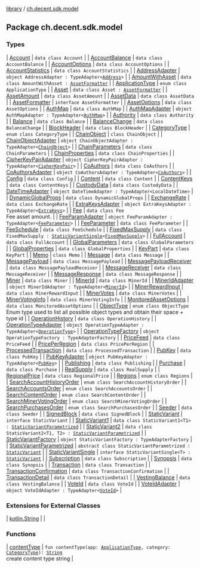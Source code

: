 [library](../index.md) / [ch.decent.sdk.model](./index.md)

## Package ch.decent.sdk.model

### Types

| [Account](-account/index.md) | `data class Account` |
| [AccountBalance](-account-balance/index.md) | `data class AccountBalance` |
| [AccountOptions](-account-options/index.md) | `data class AccountOptions` |
| [AccountStatistics](-account-statistics/index.md) | `data class AccountStatistics` |
| [AddressAdapter](-address-adapter/index.md) | `object AddressAdapter : TypeAdapter<`[`Address`](../ch.decent.sdk.crypto/-address/index.md)`>` |
| [AmountWithAsset](-amount-with-asset/index.md) | `data class AmountWithAsset : `[`AssetFormatter`](-asset-formatter/index.md) |
| [ApplicationType](-application-type/index.md) | `enum class ApplicationType` |
| [Asset](-asset/index.md) | `data class Asset : `[`AssetFormatter`](-asset-formatter/index.md) |
| [AssetAmount](-asset-amount/index.md) | `data class AssetAmount` |
| [AssetData](-asset-data/index.md) | `data class AssetData` |
| [AssetFormatter](-asset-formatter/index.md) | `interface AssetFormatter` |
| [AssetOptions](-asset-options/index.md) | `data class AssetOptions` |
| [AuthMap](-auth-map/index.md) | `data class AuthMap` |
| [AuthMapAdapter](-auth-map-adapter/index.md) | `object AuthMapAdapter : TypeAdapter<`[`AuthMap`](-auth-map/index.md)`>` |
| [Authority](-authority/index.md) | `data class Authority` |
| [Balance](-balance/index.md) | `data class Balance` |
| [BalanceChange](-balance-change/index.md) | `data class BalanceChange` |
| [BlockHeader](-block-header/index.md) | `data class BlockHeader` |
| [CategoryType](-category-type/index.md) | `enum class CategoryType` |
| [ChainObject](-chain-object/index.md) | `class ChainObject` |
| [ChainObjectAdapter](-chain-object-adapter/index.md) | `object ChainObjectAdapter : TypeAdapter<`[`ChainObject`](-chain-object/index.md)`>` |
| [ChainParameters](-chain-parameters/index.md) | `data class ChainParameters` |
| [ChainProperties](-chain-properties/index.md) | `data class ChainProperties` |
| [CipherKeyPairAdapter](-cipher-key-pair-adapter/index.md) | `object CipherKeyPairAdapter : TypeAdapter<`[`CipherKeyPair`](../ch.decent.sdk.crypto/-wallet/-cipher-key-pair/index.md)`>` |
| [CoAuthors](-co-authors/index.md) | `data class CoAuthors` |
| [CoAuthorsAdapter](-co-authors-adapter/index.md) | `object CoAuthorsAdapter : TypeAdapter<`[`CoAuthors`](-co-authors/index.md)`>` |
| [Config](-config/index.md) | `data class Config` |
| [Content](-content/index.md) | `data class Content` |
| [ContentKeys](-content-keys/index.md) | `data class ContentKeys` |
| [CustodyData](-custody-data/index.md) | `data class CustodyData` |
| [DateTimeAdapter](-date-time-adapter/index.md) | `object DateTimeAdapter : TypeAdapter<LocalDateTime>` |
| [DynamicGlobalProps](-dynamic-global-props/index.md) | `data class DynamicGlobalProps` |
| [ExchangeRate](-exchange-rate/index.md) | `data class ExchangeRate` |
| [ExtraKeysAdapter](-extra-keys-adapter/index.md) | `object ExtraKeysAdapter : TypeAdapter<`[`ExtraKeys`](../ch.decent.sdk.crypto/-wallet/-extra-keys/index.md)`>` |
| [Fee](-fee/index.md) | `data class Fee`<br>Fee asset amount. |
| [FeeParamAdapter](-fee-param-adapter/index.md) | `object FeeParamAdapter : TypeAdapter<`[`FeeParameter`](-fee-parameter/index.md)`>` |
| [FeeParameter](-fee-parameter/index.md) | `data class FeeParameter` |
| [FeeSchedule](-fee-schedule/index.md) | `data class FeeSchedule` |
| [FixedMaxSupply](-fixed-max-supply/index.md) | `data class FixedMaxSupply : `[`StaticVariantSingle`](-static-variant-single/index.md)`<`[`FixedMaxSupply`](-fixed-max-supply/index.md)`>` |
| [FullAccount](-full-account/index.md) | `data class FullAccount` |
| [GlobalParameters](-global-parameters/index.md) | `data class GlobalParameters` |
| [GlobalProperties](-global-properties/index.md) | `data class GlobalProperties` |
| [KeyPart](-key-part/index.md) | `data class KeyPart` |
| [Memo](-memo/index.md) | `class Memo` |
| [Message](-message/index.md) | `data class Message` |
| [MessagePayload](-message-payload/index.md) | `data class MessagePayload` |
| [MessagePayloadReceiver](-message-payload-receiver/index.md) | `data class MessagePayloadReceiver` |
| [MessageReceiver](-message-receiver/index.md) | `data class MessageReceiver` |
| [MessageResponse](-message-response/index.md) | `data class MessageResponse` |
| [Miner](-miner/index.md) | `data class Miner` |
| [MinerId](-miner-id/index.md) | `data class MinerId` |
| [MinerIdAdapter](-miner-id-adapter/index.md) | `object MinerIdAdapter : TypeAdapter<`[`MinerId`](-miner-id/index.md)`>` |
| [MinerRewardInput](-miner-reward-input/index.md) | `data class MinerRewardInput` |
| [MinerVotes](-miner-votes/index.md) | `data class MinerVotes` |
| [MinerVotingInfo](-miner-voting-info/index.md) | `data class MinerVotingInfo` |
| [MonitoredAssetOptions](-monitored-asset-options/index.md) | `data class MonitoredAssetOptions` |
| [ObjectType](-object-type/index.md) | `enum class ObjectType`<br>Enum type used to list all possible object types and obtain their space + type id |
| [OperationHistory](-operation-history/index.md) | `data class OperationHistory` |
| [OperationTypeAdapter](-operation-type-adapter/index.md) | `object OperationTypeAdapter : TypeAdapter<`[`OperationType`](../ch.decent.sdk.model.operation/-operation-type/index.md)`>` |
| [OperationTypeFactory](-operation-type-factory/index.md) | `object OperationTypeFactory : TypeAdapterFactory` |
| [PriceFeed](-price-feed/index.md) | `data class PriceFeed` |
| [PricePerRegion](-price-per-region/index.md) | `data class PricePerRegion` |
| [ProcessedTransaction](-processed-transaction/index.md) | `data class ProcessedTransaction` |
| [PubKey](-pub-key/index.md) | `data class PubKey` |
| [PubKeyAdapter](-pub-key-adapter/index.md) | `object PubKeyAdapter : TypeAdapter<`[`PubKey`](-pub-key/index.md)`>` |
| [Publishing](-publishing/index.md) | `data class Publishing` |
| [Purchase](-purchase/index.md) | `data class Purchase` |
| [RealSupply](-real-supply/index.md) | `data class RealSupply` |
| [RegionalPrice](-regional-price/index.md) | `data class RegionalPrice` |
| [Regions](-regions/index.md) | `enum class Regions` |
| [SearchAccountHistoryOrder](-search-account-history-order/index.md) | `enum class SearchAccountHistoryOrder` |
| [SearchAccountsOrder](-search-accounts-order/index.md) | `enum class SearchAccountsOrder` |
| [SearchContentOrder](-search-content-order/index.md) | `enum class SearchContentOrder` |
| [SearchMinerVotingOrder](-search-miner-voting-order/index.md) | `enum class SearchMinerVotingOrder` |
| [SearchPurchasesOrder](-search-purchases-order/index.md) | `enum class SearchPurchasesOrder` |
| [Seeder](-seeder/index.md) | `data class Seeder` |
| [SignedBlock](-signed-block/index.md) | `data class SignedBlock` |
| [StaticVariant](-static-variant.md) | `interface StaticVariant` |
| [StaticVariant1](-static-variant1/index.md) | `data class StaticVariant1<T1> : `[`StaticVariantParametrized`](-static-variant-parametrized/index.md) |
| [StaticVariant2](-static-variant2/index.md) | `data class StaticVariant2<T1, T2> : `[`StaticVariantParametrized`](-static-variant-parametrized/index.md) |
| [StaticVariantFactory](-static-variant-factory/index.md) | `object StaticVariantFactory : TypeAdapterFactory` |
| [StaticVariantParametrized](-static-variant-parametrized/index.md) | `abstract class StaticVariantParametrized : `[`StaticVariant`](-static-variant.md) |
| [StaticVariantSingle](-static-variant-single/index.md) | `interface StaticVariantSingle<T> : `[`StaticVariant`](-static-variant.md) |
| [Subscription](-subscription/index.md) | `data class Subscription` |
| [Synopsis](-synopsis/index.md) | `data class Synopsis` |
| [Transaction](-transaction/index.md) | `data class Transaction` |
| [TransactionConfirmation](-transaction-confirmation/index.md) | `data class TransactionConfirmation` |
| [TransactionDetail](-transaction-detail/index.md) | `data class TransactionDetail` |
| [VestingBalance](-vesting-balance/index.md) | `data class VestingBalance` |
| [VoteId](-vote-id/index.md) | `data class VoteId` |
| [VoteIdAdapter](-vote-id-adapter/index.md) | `object VoteIdAdapter : TypeAdapter<`[`VoteId`](-vote-id/index.md)`>` |

### Extensions for External Classes

| [kotlin.String](kotlin.-string/index.md) |  |

### Functions

| [contentType](content-type.md) | `fun contentType(app: `[`ApplicationType`](-application-type/index.md)`, category: `[`CategoryType`](-category-type/index.md)`): `[`String`](https://kotlinlang.org/api/latest/jvm/stdlib/kotlin/-string/index.html)<br>create content type string |

